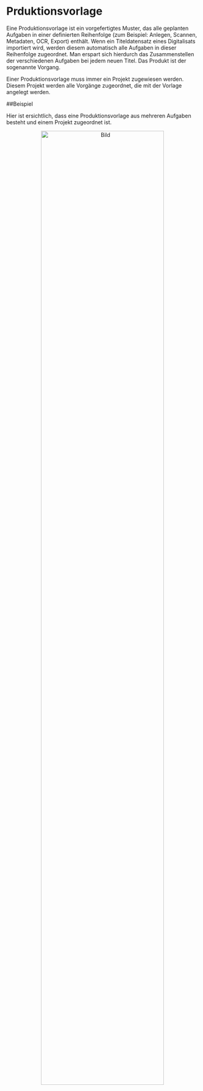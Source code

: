 # Prduktionsvorlage

Eine Produktionsvorlage ist ein vorgefertigtes Muster, das alle geplanten Aufgaben in einer definierten Reihenfolge (zum Beispiel: Anlegen, Scannen, Metadaten, OCR, Export) enthält. Wenn ein Titeldatensatz eines Digitalisats importiert wird, werden diesem automatisch alle Aufgaben in dieser Reihenfolge zugeordnet. Man erspart sich hierdurch das Zusammenstellen der verschiedenen Aufgaben bei jedem neuen Titel. Das Produkt ist der sogenannte Vorgang.

Einer Produktionsvorlage muss immer ein Projekt zugewiesen werden. Diesem Projekt werden alle Vorgänge zugeordnet, die mit der Vorlage angelegt werden. 

##Beispiel

Hier ist ersichtlich, dass eine Produktionsvorlage aus mehreren Aufgaben besteht und einem Projekt zugeordnet ist.

<center><img src= "/docs/user/picturesProduktionsvorlagenWorkflow.png" alt="Bild" width= 80% height= auto></center>
